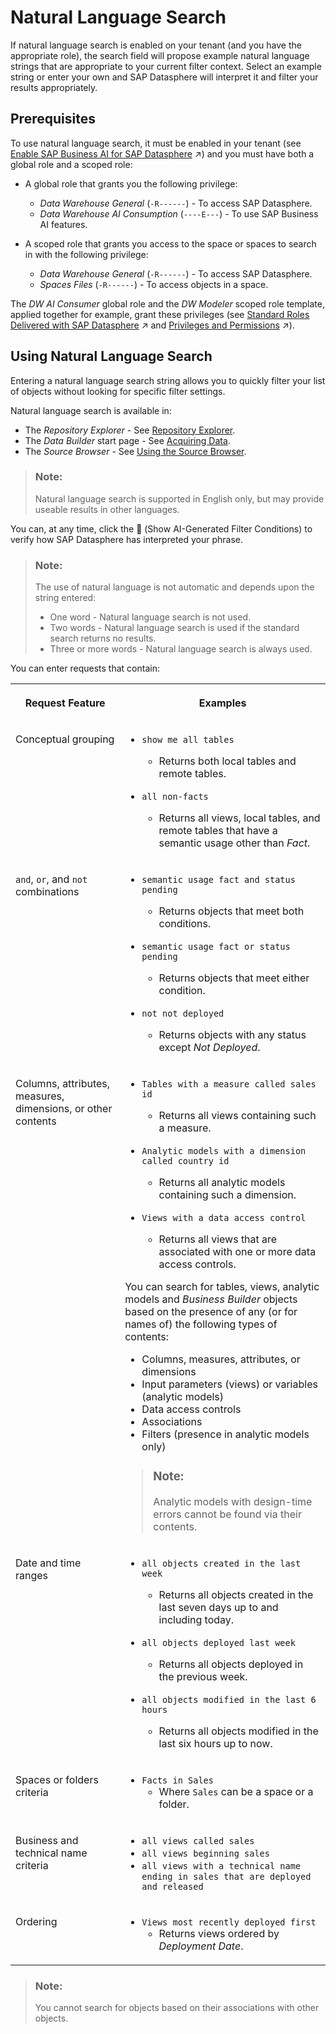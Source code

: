 <!-- loio04170c64c1004fc58d7f235aea0e4970 -->

<link rel="stylesheet" type="text/css" href="../css/sap-icons.css"/>

# Natural Language Search

If natural language search is enabled on your tenant \(and you have the appropriate role\), the search field will propose example natural language strings that are appropriate to your current filter context. Select an example string or enter your own and SAP Datasphere will interpret it and filter your results appropriately.



<a name="loio04170c64c1004fc58d7f235aea0e4970__section_pdb_kbv_sdc"/>

## Prerequisites

To use natural language search, it must be enabled in your tenant \(see [Enable SAP Business AI for SAP Datasphere](https://help.sap.com/viewer/935116dd7c324355803d4b85809cec97/DEV_CURRENT/en-US/1b3fe45f38df4db1a9cda97a5a7bcdaf.html "SAP Business AI is a fully managed service by SAP that allows you to integrate artificial intelligence (AI) models in different business solutions. SAP Business AI provides a simple and easy-to-use API with various endpoints that you can use in your solution for different tasks such as text generation, summarization, language translation, creative content development.") :arrow_upper_right:\) and you must have both a global role and a scoped role:

-   A global role that grants you the following privilege:
    -   *Data Warehouse General* \(`-R------`\) - To access SAP Datasphere.
    -   *Data Warehouse AI Consumption* \(`----E---`\) - To use SAP Business AI features.

-   A scoped role that grants you access to the space or spaces to search in with the following privilege:
    -   *Data Warehouse General* \(`-R------`\) - To access SAP Datasphere.
    -   *Spaces Files* \(`-R------`\) - To access objects in a space.


The *DW AI Consumer* global role and the *DW Modeler* scoped role template, applied together for example, grant these privileges \(see [Standard Roles Delivered with SAP Datasphere](https://help.sap.com/viewer/935116dd7c324355803d4b85809cec97/DEV_CURRENT/en-US/a50a51d80d5746c9b805a2aacbb7e4ee.html "SAP Datasphere is delivered with several standard roles. A standard role includes a predefined set of privileges and permissions.") :arrow_upper_right: and [Privileges and Permissions](https://help.sap.com/viewer/935116dd7c324355803d4b85809cec97/DEV_CURRENT/en-US/d7350c6823a14733a7a5727bad8371aa.html "A privilege represents a task or an area in SAP Datasphere and can be assigned to a specific role. The actions that can be performed in the area are determined by the permissions assigned to a privilege.") :arrow_upper_right:\).



<a name="loio04170c64c1004fc58d7f235aea0e4970__section_ahd_jbv_sdc"/>

## Using Natural Language Search

Entering a natural language search string allows you to quickly filter your list of objects without looking for specific filter settings.

Natural language search is available in:

-   The *Repository Explorer* - See [Repository Explorer](repository-explorer-f8ce0b4.md).
-   The *Data Builder* start page - See [Acquiring Data](../Acquiring-and-Preparing-Data-in-the-Data-Builder/acquiring-data-1f15a29.md).
-   The *Source Browser* - See [Using the Source Browser](../using-the-source-browser-7d2b21d.md).

> ### Note:  
> Natural language search is supported in English only, but may provide useable results in other languages.

You can, at any time, click the <span class="SAP-icons-V5"></span> \(Show AI-Generated Filter Conditions\) to verify how SAP Datasphere has interpreted your phrase.

> ### Note:  
> The use of natural language is not automatic and depends upon the string entered:
> 
> -   One word - Natural language search is not used.
> -   Two words - Natural language search is used if the standard search returns no results.
> -   Three or more words - Natural language search is always used.

You can enter requests that contain:


<table>
<tr>
<th valign="top">

Request Feature

</th>
<th valign="top">

Examples

</th>
</tr>
<tr>
<td valign="top">

Conceptual grouping

</td>
<td valign="top">

-   `show me all tables`
    -   Returns both local tables and remote tables.

-   `all non-facts`
    -   Returns all views, local tables, and remote tables that have a semantic usage other than *Fact*.




</td>
</tr>
<tr>
<td valign="top">

`and`, `or`, and `not` combinations

</td>
<td valign="top">

-   `semantic usage fact and status pending`
    -   Returns objects that meet both conditions.

-   `semantic usage fact or status pending`
    -   Returns objects that meet either condition.

-   `not not deployed`
    -   Returns objects with any status except *Not Deployed*.




</td>
</tr>
<tr>
<td valign="top">

Columns, attributes, measures, dimensions, or other contents

</td>
<td valign="top">

-   `Tables with a measure called sales id` 
    -   Returns all views containing such a measure.

-   `Analytic models with a dimension called country id` 
    -   Returns all analytic models containing such a dimension.

-   `Views with a data access control` 
    -   Returns all views that are associated with one or more data access controls.


You can search for tables, views, analytic models and *Business Builder* objects based on the presence of any \(or for names of\) the following types of contents:

-   Columns, measures, attributes, or dimensions
-   Input parameters \(views\) or variables \(analytic models\)
-   Data access controls
-   Associations
-   Filters \(presence in analytic models only\)

> ### Note:  
> Analytic models with design-time errors cannot be found via their contents.



</td>
</tr>
<tr>
<td valign="top">

Date and time ranges

</td>
<td valign="top">

-   `all objects created in the last week`
    -   Returns all objects created in the last seven days up to and including today.

-   `all objects deployed last week`
    -   Returns all objects deployed in the previous week.

-   `all objects modified in the last 6 hours`
    -   Returns all objects modified in the last six hours up to now.




</td>
</tr>
<tr>
<td valign="top">

Spaces or folders criteria

</td>
<td valign="top">

-   `Facts in Sales`
    -   Where `Sales` can be a space or a folder.




</td>
</tr>
<tr>
<td valign="top">

Business and technical name criteria

</td>
<td valign="top">

-   `all views called sales`
-   `all views beginning sales`
-   `all views with a technical name ending in sales that are deployed and released`



</td>
</tr>
<tr>
<td valign="top">

Ordering

</td>
<td valign="top">

-   `Views most recently deployed first`
    -   Returns views ordered by *Deployment Date*.




</td>
</tr>
</table>

> ### Note:  
> You cannot search for objects based on their associations with other objects.

